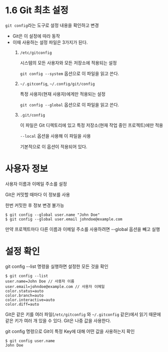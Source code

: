 # 1.6 Git 최초 설정

`git config`라는 도구로 설정 내용을 확인하고 변경

- Git은 이 설정에 따라 동작
- 이때 사용하는 설정 파일은 3가지가 된다.
    1. `/etc/gitconfig`
        
        시스템의 모든 사용자와 모든 저장소에 적용되는 설정
        
        `git config --system` 옵션으로 이 파일을 읽고 쓴다.
        
    2. `~/.gitconfig`, `~/.config/git/config`
        
        특정 사용자(현재 사용자)에게만 적용되는 설정
        
        `git config --global` 옵션으로 이 파일을 읽고 쓴다.
        
    3. `.git/config`
        
        이 파일은 Git 디렉토리에 있고 특정 저장소(현재 작업 중인 프로젝트)에만 적용
        
        `--local` 옵션을 사용해 이 파일을 사용
        
        기본적으로 이 옵션이 적용되어 있다.
        

# 사용자 정보

사용자 이름과 이메일 주소를 설정

Git은 커밋할 때마다 이 정보를 사용

한번 커밋한 후 정보 변경 불가능

```tsx
$ git config --global user.name "John Doe"
$ git config --global user.email johndoe@example.com
```

만약 프로젝트마다 다른 이름과 이메일 주소를 사용하려면 --global 옵션을 빼고 실행

# 설정 확인

git config --list 명령을 실행하면 설정한 모든 것을 확인

```tsx
$ git config --list
user.name=John Doe // 사용자 이름
user.email=johndoe@example.com // 사용자 이메일
color.status=auto
color.branch=auto
color.interactive=auto
color.diff=auto
```

Git은 같은 키를 여러 파일(`/etc/gitconfig` 와 `~/.gitconfig` 같은)에서 읽기 때문에 같은 키가 여러 개 있을 수 있다. Git은 나중 값을 사용한다.

git config <key> 명령으로 Git이 특정 Key에 대해 어떤 값을 사용하는지 확인

```tsx
$ git config user.name
John Doe
```
